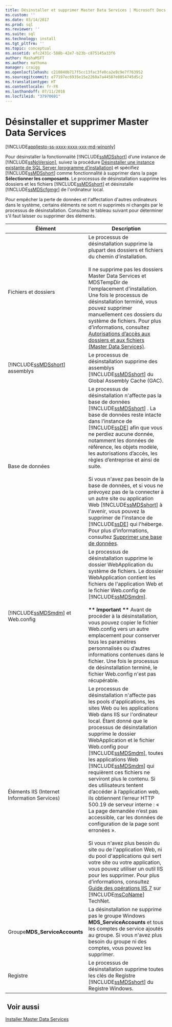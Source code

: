 ```yaml
---
title: Désinstaller et supprimer Master Data Services | Microsoft Docs
ms.custom: ''
ms.date: 03/14/2017
ms.prod: sql
ms.reviewer: ''
ms.suite: sql
ms.technology: install
ms.tgt_pltfrm: ''
ms.topic: conceptual
ms.assetid: efc2431c-588b-42e7-b23b-c875145a33f6
author: MashaMSFT
ms.author: mathoma
manager: craigg
ms.openlocfilehash: c210840b717f5cc13fac3fe0ca2e9c9e7f763952
ms.sourcegitcommit: e77197ec6935e15e2260a7a44587e8054745d5c2
ms.translationtype: HT
ms.contentlocale: fr-FR
ms.lasthandoff: 07/11/2018
ms.locfileid: "37970691"
---
```

# <a name="uninstall-and-remove-master-data-services"></a>Désinstaller et supprimer Master Data Services
[!INCLUDE[appliesto-ss-xxxx-xxxx-xxx-md-winonly](../../includes/appliesto-ss-xxxx-xxxx-xxx-md-winonly.md)]

  Pour désinstaller la fonctionnalité [!INCLUDE[ssMDSshort](../../includes/ssmdsshort-md.md)] d’une instance de [!INCLUDE[ssNoVersion](../../includes/ssnoversion-md.md)], suivez la procédure [Désinstaller une instance existante de SQL Server &#40;programme d’installation&#41;](../../sql-server/install/uninstall-an-existing-instance-of-sql-server-setup.md) et spécifiez [!INCLUDE[ssMDSshort](../../includes/ssmdsshort-md.md)] comme fonctionnalité à supprimer dans la page **Sélectionner les composants**. Le processus de désinstallation supprime les dossiers et les fichiers [!INCLUDE[ssMDSshort](../../includes/ssmdsshort-md.md)] et désinstalle [!INCLUDE[ssMDScfgmgr](../../includes/ssmdscfgmgr-md.md)] de l'ordinateur local.  
  
 Pour empêcher la perte de données et l'affectation d'autres ordinateurs dans le système, certains éléments ne sont ni supprimés ni changés par le processus de désinstallation. Consultez le tableau suivant pour déterminer s'il faut laisser ou supprimer des éléments.  
  
|Élément|Description|  
|----------|-----------------|  
|Fichiers et dossiers|Le processus de désinstallation supprime la plupart des dossiers et fichiers du chemin d'installation.<br /><br /> Il ne supprime pas les dossiers Master Data Services et MDSTempDir de l'emplacement d'installation. Une fois le processus de désinstallation terminé, vous pouvez supprimer manuellement ces dossiers du système de fichiers. Pour plus d’informations, consultez [Autorisations d’accès aux dossiers et aux fichiers &#40;Master Data Services&#41;](../../master-data-services/folder-and-file-permissions-master-data-services.md).|  
|[!INCLUDE[ssMDSshort](../../includes/ssmdsshort-md.md)] assemblys|Le processus de désinstallation supprime des assemblys [!INCLUDE[ssMDSshort](../../includes/ssmdsshort-md.md)] du Global Assembly Cache (GAC).|  
|Base de données|Le processus de désinstallation n'affecte pas la base de données [!INCLUDE[ssMDSshort](../../includes/ssmdsshort-md.md)] . La base de données reste intacte dans l’instance de [!INCLUDE[ssDE](../../includes/ssde-md.md)] afin que vous ne perdiez aucune donnée, notamment les données de référence, les objets modèle, les autorisations d’accès, les règles d’entreprise et ainsi de suite.<br /><br /> Si vous n'avez pas besoin de la base de données, et si vous ne prévoyez pas de la connecter à un autre site ou application Web [!INCLUDE[ssMDSshort](../../includes/ssmdsshort-md.md)] à l'avenir, vous pouvez la supprimer de l'instance de [!INCLUDE[ssDE](../../includes/ssde-md.md)] qui l'héberge. Pour plus d’informations, consultez [Supprimer une base de données](../../relational-databases/databases/delete-a-database.md).|  
|[!INCLUDE[ssMDSmdm](../../includes/ssmdsmdm-md.md)] et Web.config|Le processus de désinstallation supprime le dossier WebApplication du système de fichiers. Le dossier WebApplication contient les fichiers de l'application Web et le fichier Web.config de [!INCLUDE[ssMDSmdm](../../includes/ssmdsmdm-md.md)].<br /><br /> **\*\* Important \*\*** Avant de procéder à la désinstallation, vous pouvez copier le fichier Web.config vers un autre emplacement pour conserver tous les paramètres personnalisés ou d’autres informations contenues dans le fichier. Une fois le processus de désinstallation terminé, le fichier Web.config n'est pas récupérable.|  
|Éléments IIS (Internet Information Services)|Le processus de désinstallation n'affecte pas les pools d'applications, les sites Web ou les applications Web dans IIS sur l'ordinateur local. Étant donné que le processus de désinstallation supprime le dossier WebApplication et le fichier Web.config pour [!INCLUDE[ssMDSmdm](../../includes/ssmdsmdm-md.md)], toutes les applications Web [!INCLUDE[ssMDSmdm](../../includes/ssmdsmdm-md.md)] qui requièrent ces fichiers ne serviront plus le contenu. Si des utilisateurs tentent d’accéder à l’application web, ils obtiennent l’erreur HTTP 500.19 de serveur interne : « La page demandée n’est pas accessible, car les données de configuration de la page sont erronées ».<br /><br /> Si vous n'avez plus besoin du site ou de l'application Web, ni du pool d'applications qui sert votre site ou votre application, vous pouvez utiliser un outil IIS pour les supprimer. Pour plus d’informations, consultez [Guide des opérations IIS 7](http://go.microsoft.com/fwlink/?LinkId=184885) sur [!INCLUDE[msCoName](../../includes/msconame-md.md)] TechNet.|  
|Groupe**MDS_ServiceAccounts** |La désinstallation ne supprime pas le groupe Windows **MDS_ServiceAccounts** et tous les comptes de service ajoutés au groupe. Si vous n'avez plus besoin du groupe ni des comptes, vous pouvez les supprimer.|  
|Registre|Le processus de désinstallation supprime toutes les clés de Registre [!INCLUDE[ssMDSshort](../../includes/ssmdsshort-md.md)] du Registre Windows.|  
  
## <a name="see-also"></a> Voir aussi  
 [Installer Master Data Services](../../master-data-services/install-windows/install-master-data-services.md)  
  
  
